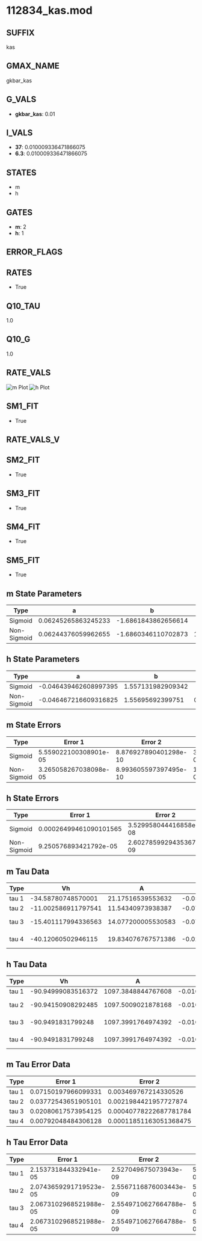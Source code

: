 # 112834_kas.mod

## SUFFIX

kas

## GMAX_NAME

gkbar_kas

## G_VALS

- **gkbar_kas**: 0.01

## I_VALS

- **37**: 0.010009336471866075
- **6.3**: 0.010009336471866075

## STATES

- m
- h

## GATES

- **m**: 2
- **h**: 1

## ERROR_FLAGS


## RATES

- True

## Q10_TAU

1.0

## Q10_G

1.0

## RATE_VALS

![m Plot](/Users/pbozelos/Dropbox/icg-Chai-Panos/supermodels/output_markdown_files/K/112834_kas.mod/images/m.png)
![h Plot](/Users/pbozelos/Dropbox/icg-Chai-Panos/supermodels/output_markdown_files/K/112834_kas.mod/images/h.png)

## SM1_FIT

- True

## RATE_VALS_V

## SM2_FIT

- True

## SM3_FIT

- True

## SM4_FIT

- True

## SM5_FIT

- True

## m State Parameters

| Type | a | b | c | d |
| --- | --- | --- | --- | --- |
| Sigmoid | 0.06245265863245233 | -1.6861843862656614 |
| Non-Sigmoid | 0.06244376059962655 | -1.6860346110702873 | 1.0000763605806904 | -5.4114238762893155e-05 |

## h State Parameters

| Type | a | b | c | d |
| --- | --- | --- | --- | --- |
| Sigmoid | -0.046439462608997395 | 1.557131982909342 |
| Non-Sigmoid | -0.046467216609316825 | 1.55695692399751 | 0.999606919995543 | -1.7475647398875842e-05 |

## m State Errors

| Type | Error 1 | Error 2 | Error 3 |
| --- | --- | --- | --- |
| Sigmoid | 5.559022100308901e-05 | 8.876927890401298e-10 | 3.227687667967972e-05 |
| Non-Sigmoid | 3.265058267038098e-05 | 8.993605597397495e-10 | 1.8957629801705848e-05 |

## h State Errors

| Type | Error 1 | Error 2 | Error 3 |
| --- | --- | --- | --- |
| Sigmoid | 0.00026499461090101565 | 3.529958044416858e-08 | 0.00014582716865528194 |
| Non-Sigmoid | 9.250576893421792e-05 | 2.6027859929435367e-09 | 5.090614606119538e-05 |

## m Tau Data

| Type | Vh | A | b1 | b2 | c1 | c2 | d1 | d2 | e1 | e2 |
| --- | --- | --- | --- | --- | --- | --- | --- | --- | --- | --- |
| tau 1 | -34.58780748570001 | 21.17516539553632 | -0.05346762417916766 | -0.05465984159708677 |
| tau 2 | -11.002586911797541 | 11.54340973938387 | -0.07528922474468869 | -0.00010854477391322869 | 0.020213461998750248 | 0.0007410460116938509 |
| tau 3 | -15.401117994336563 | 14.077200005530583 | -0.07518456909818591 | -0.00032671393873957925 | 9.18613883792197e-06 | 0.006425945345731005 | 0.0005059770332639282 | -2.433853095082121e-06 |
| tau 4 | -40.12060502946115 | 19.834076767571386 | -0.021582462004961864 | -0.00014790788840431078 | -1.732778790543108e-05 | 1.8455097421042742e-07 | -0.04616130734373251 | 0.0007869548646678026 | 5.086135768091995e-06 | -4.951936372341295e-08 |

## h Tau Data

| Type | Vh | A | b1 | b2 | c1 | c2 | d1 | d2 | e1 | e2 |
| --- | --- | --- | --- | --- | --- | --- | --- | --- | --- | --- |
| tau 1 | -90.94999083516372 | 1097.3848844767608 | -0.010000010755491187 | -0.03445007877898552 |
| tau 2 | -90.94150908292485 | 1097.5009021878168 | -0.010002461260558876 | 7.947486250147703e-09 | -0.034444804774228 | 1.4628044729804823e-07 |
| tau 3 | -90.9491831799248 | 1097.3991764974392 | -0.010000650320205652 | 3.2225874560974657e-09 | -1.5247766292624907e-12 | -0.03445061931638496 | 8.0612843939363e-08 | -1.7215418746775356e-09 |
| tau 4 | -90.9491831799248 | 1097.3991764974392 | -0.010000650320205652 | 3.2225874560974657e-09 | -1.5247766292624907e-12 | 0.0 | -0.03445061931638496 | 8.0612843939363e-08 | -1.7215418746775356e-09 | 0.0 |

## m Tau Error Data

| Type | Error 1 | Error 2 | Error 3 |
| --- | --- | --- | --- |
| tau 1 | 0.07150197966099331 | 0.003469767214330526 | 0.04074355598477763 |
| tau 2 | 0.03772543651905101 | 0.0021984421957727874 | 0.021496865431582603 |
| tau 3 | 0.02080617573954125 | 0.00040778222687781784 | 0.011855861755049829 |
| tau 4 | 0.00792048484306128 | 0.00011851163051368475 | 0.004513283676338521 |

## h Tau Error Data

| Type | Error 1 | Error 2 | Error 3 |
| --- | --- | --- | --- |
| tau 1 | 2.153731844332941e-05 | 2.527049675073943e-09 | 5.270593170047281e-06 |
| tau 2 | 2.0743659291719523e-05 | 2.5567116876003443e-09 | 5.076369617341433e-06 |
| tau 3 | 2.0673102968521988e-05 | 2.5549710627664788e-09 | 5.059103137481043e-06 |
| tau 4 | 2.0673102968521988e-05 | 2.5549710627664788e-09 | 5.059103137481043e-06 |

